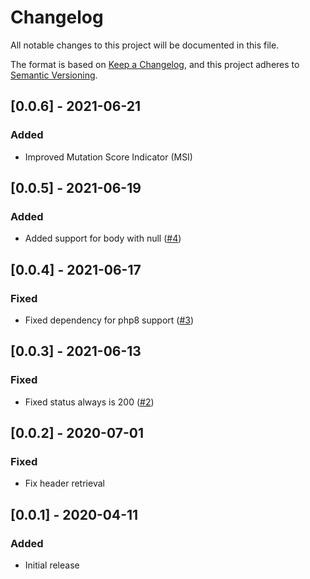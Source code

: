 # Changelog
All notable changes to this project will be documented in this file.

The format is based on [Keep a Changelog](https://keepachangelog.com/en/1.0.0/),
and this project adheres to [Semantic Versioning](https://semver.org/spec/v2.0.0.html).

## [0.0.6] - 2021-06-21
### Added
- Improved Mutation Score Indicator (MSI)

## [0.0.5] - 2021-06-19
### Added
- Added support for body with null ([#4](https://github.com/imefisto/psr-swoole-native/issues/4))

## [0.0.4] - 2021-06-17
### Fixed
- Fixed dependency for php8 support ([#3](https://github.com/imefisto/psr-swoole-native/issues/3))

## [0.0.3] - 2021-06-13
### Fixed
- Fixed status always is 200 ([#2](https://github.com/imefisto/psr-swoole-native/issues/2))

## [0.0.2] - 2020-07-01
### Fixed
- Fix header retrieval

## [0.0.1] - 2020-04-11
### Added 
- Initial release

